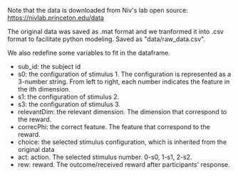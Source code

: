 Note that the data is downloaded from Niv's lab open source:
https://nivlab.princeton.edu/data

The original data was saved as .mat format and we tranformed it into .csv format to facilitate python modeling. Saved as "data/raw_data.csv".

We also redefine some variables to fit in the dataframe. 

* sub_id: the subject id
* s0: the configuration of stimulus 1. The configuration is represented as a 3-number string. From left to right, each number indicates the feature in the ith dimension. 
* s1: the configuration of stimulus 2. 
* s3: the configuration of stimulus 3.
* relevantDim: the relevant dimension. The dimension that correspond to the reward.
* correcPhi: the correct feature. The feature that correspond to the reward. 
* choice: the selected stimulus configuration, which is inherited from the original data 
* act: action. The selected stimulus number. 0-s0, 1-s1, 2-s2.
* rew: reward. The outcome/received reward after participants' response. 




